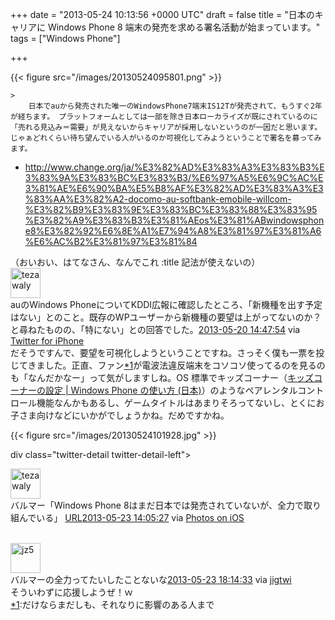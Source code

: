 
+++
date = "2013-05-24 10:13:56 +0000 UTC"
draft = false
title = "日本のキャリアに Windows Phone 8 端末の発売を求める署名活動が始まっています。"
tags = ["Windows Phone"]

+++


{{< figure src="/images/20130524095801.png"  >}}

    >
        日本でauから発売された唯一のWindowsPhone7端末IS12Tが発売されて、もうすぐ2年が経ちます。 プラットフォームとしては一部を除き日本ローカライズが既にされているのに「売れる見込み＝需要」が見えないからキャリアが採用しないというのが一因だと思います。 じゃぁどれくらい待ち望んでいる人がいるのか可視化してみようということで署名を募ってみます。 

    

<ul>
<li><a href="http://www.change.org/ja/%E3%82%AD%E3%83%A3%E3%83%B3%E3%83%9A%E3%83%BC%E3%83%B3/%E6%97%A5%E6%9C%AC%E3%81%AE%E6%90%BA%E5%B8%AF%E3%82%AD%E3%83%A3%E3%83%AA%E3%82%A2-docomo-au-softbank-emobile-willcom-%E3%82%B9%E3%83%9E%E3%83%BC%E3%83%88%E3%83%95%E3%82%A9%E3%83%B3%E3%81%AEos%E3%81%ABwindowsphone8%E3%82%92%E6%8E%A1%E7%94%A8%E3%81%97%E3%81%A6%E6%AC%B2%E3%81%97%E3%81%84">http://www.change.org/ja/%E3%82%AD%E3%83%A3%E3%83%B3%E3%83%9A%E3%83%BC%E3%83%B3/%E6%97%A5%E6%9C%AC%E3%81%AE%E6%90%BA%E5%B8%AF%E3%82%AD%E3%83%A3%E3%83%AA%E3%82%A2-docomo-au-softbank-emobile-willcom-%E3%82%B9%E3%83%9E%E3%83%BC%E3%83%88%E3%83%95%E3%82%A9%E3%83%B3%E3%81%AEos%E3%81%ABwindowsphone8%E3%82%92%E6%8E%A1%E7%94%A8%E3%81%97%E3%81%A6%E6%AC%B2%E3%81%97%E3%81%84</a></li>
</ul>（おいおい、はてなさん、なんでこれ :title 記法が使えないの）<div class="twitter-detail twitter-detail-left"><div class="twitter-detail-user"><a class="twitter-user-screen-name" href="http://twitter.com/tezawaly"><img src="http://a0.twimg.com/profile_images/3023510927/5aa13f10f58ea85787d83fab8bc234ac_normal.jpeg" alt="tezawaly" height="48" width="48"/></a></div><div class="twitter-detail-tweet">      auのWindows PhoneについてKDDI広報に確認したところ、「新機種を出す予定はない」とのこと。既存のWPユーザーから新機種の要望は上がってないのか？と尋ねたものの、「特にない」との回答でした。<a href="http://twitter.com/tezawaly/status/336357596292329472" class="twitter-detail-info-permalink"><span class="twitter-detail-info-date">2013-05-20</span> <span class="twitter-detail-info-time">14:47:54</span></a> <span class="twitter-detail-info-source">via <a href="http://twitter.com/download/iphone" rel="nofollow">Twitter for iPhone</a></span></div></div>だそうですんで、要望を可視化しようということですね。さっそく僕も一票を投じてきました。正直、ファン<a href="#f1" name="fn1" title="だけならまだしも、それなりに影響のある人まで">*1</a>が電波法違反端末をコソコソ使ってるのを見るのも「なんだかなー」って気がしますしね。OS 標準でキッズコーナー（<a href="http://www.windowsphone.com/ja-jp/how-to/wp8/basics/set-up-kids-corner">キッズコーナーの設定 | Windows Phone の使い方 (日本)</a>）のようなペアレンタルコントロール機能なんかもあるし、ゲームタイトルはあまりそろってないし、とくにお子さま向けなどにいかがでしょうかね。だめですかね。

{{< figure src="/images/20130524101928.jpg"  >}}

div class="twitter-detail twitter-detail-left"><div class="twitter-detail-user"><a class="twitter-user-screen-name" href="http://twitter.com/tezawaly"><img src="http://a0.twimg.com/profile_images/3023510927/5aa13f10f58ea85787d83fab8bc234ac_normal.jpeg" alt="tezawaly" height="48" width="48"/></a></div><div class="twitter-detail-tweet">      バルマー「Windows Phone 8はまだ日本では発売されていないが、全力で取り組んでいる」 <a class="twitter-tweet-url" href="http://t.co/JF1OoT9Deh" target="_top"><span>URL</span></a><a href="http://twitter.com/tezawaly/status/337434075398815744" class="twitter-detail-info-permalink"><span class="twitter-detail-info-date">2013-05-23</span> <span class="twitter-detail-info-time">14:05:27</span></a> <span class="twitter-detail-info-source">via <a href="http://www.apple.com" rel="nofollow">Photos on iOS</a></span></div></div><br/>
<div class="twitter-detail twitter-detail-left"><div class="twitter-detail-user"><a class="twitter-user-screen-name" href="http://twitter.com/jz5"><img src="http://a0.twimg.com/profile_images/64048378/20081110-235006-41046300_normal.gif" alt="jz5" height="48" width="48"/></a></div><div class="twitter-detail-tweet">      バルマーの全力ってたいしたことないな<a href="http://twitter.com/jz5/status/337496765345456128" class="twitter-detail-info-permalink"><span class="twitter-detail-info-date">2013-05-23</span> <span class="twitter-detail-info-time">18:14:33</span></a> <span class="twitter-detail-info-source">via <a href="http://jigtwi.jp/?p=1" rel="nofollow">jigtwi</a></span></div></div>そういわずに応援しようぜ！ｗ
<div class="footnote">
<a href="#fn1" name="f1" class="footnote-number">*1</a><span class="footnote-delimiter">:</span><span class="footnote-text">だけならまだしも、それなりに影響のある人まで</span>
</div>

